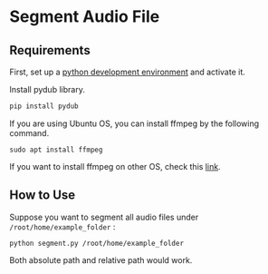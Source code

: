# Segment Audio File

## Requirements

First, set up a [python development environment](https://cloud.google.com/python/docs/setup) and activate it.

Install pydub library. 

```python
pip install pydub
```

If you are using Ubuntu OS, you can install ffmpeg by the following command. 

```
sudo apt install ffmpeg
```

If you want to install ffmpeg on other OS, check this [link](https://ffmpeg.org/download.html). 

## How to Use

Suppose you want to segment all audio files under `/root/home/example_folder`  : 

```
python segment.py /root/home/example_folder
```

Both absolute path and relative path would work.
